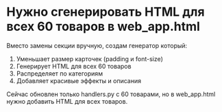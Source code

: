 # Нужно сгенерировать HTML для всех 60 товаров в web_app.html

Вместо замены секции вручную, создам генератор который:
1. Уменьшает размер карточек (padding и font-size)
2. Генерирует HTML для всех 60 товаров
3. Распределяет по категориям
4. Добавляет красивые эффекты и описания

Сейчас обновлен только handlers.py с 60 товарами, но в web_app.html нужно добавить HTML для всех товаров.



